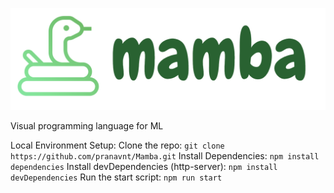 ![Mamba Logo](src/assets/readme_logo.png)

Visual programming language for ML

Local Environment Setup:
Clone the repo:
`git clone https://github.com/pranavnt/Mamba.git`
Install Dependencies:
`npm install dependencies`
Install devDependencies (http-server):
`npm install devDependencies`
Run the start script:
`npm run start`
